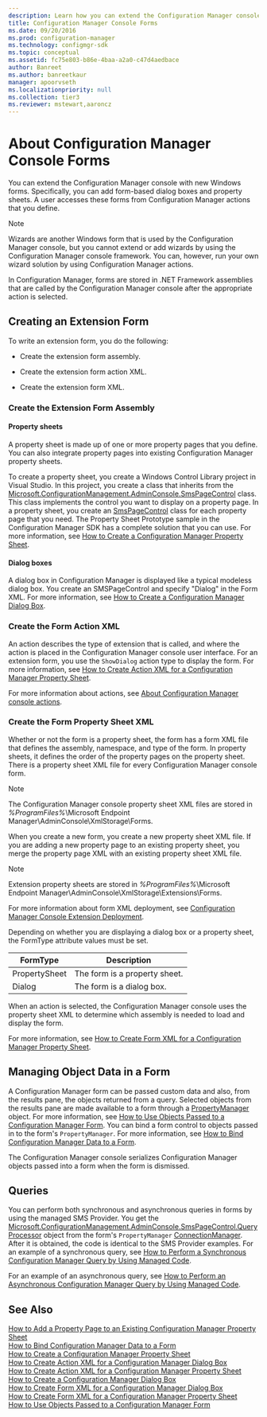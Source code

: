 ```yaml
---
description: Learn how you can extend the Configuration Manager console with new Windows forms like adding form based dialog boxes and property sheets.
title: Configuration Manager Console Forms
ms.date: 09/20/2016
ms.prod: configuration-manager
ms.technology: configmgr-sdk
ms.topic: conceptual
ms.assetid: fc75e803-b86e-4baa-a2a0-c47d4aedbace
author: Banreet
ms.author: banreetkaur
manager: apoorvseth
ms.localizationpriority: null
ms.collection: tier3
ms.reviewer: mstewart,aaroncz 
---
```

# About Configuration Manager Console Forms
You can extend the Configuration Manager console with new Windows forms. Specifically, you can add form-based dialog boxes and property sheets. A user accesses these forms from Configuration Manager actions that you define.  

> [!NOTE]
>  Wizards are another Windows form that is used by the Configuration Manager console, but you cannot extend or add wizards by using the Configuration Manager console framework. You can, however, run your own wizard solution by using Configuration Manager actions.  

 In Configuration Manager, forms are stored in .NET Framework assemblies that are called by the Configuration Manager console after the appropriate action is selected.  

## Creating an Extension Form  
 To write an extension form, you do the following:  

-   Create the extension form assembly.  

-   Create the extension form action XML.  

-   Create the extension form XML.  

### Create the Extension Form Assembly  

#### Property sheets  
 A property sheet is made up of one or more property pages that you define. You can also integrate property pages into existing Configuration Manager property sheets.  

 To create a property sheet, you create a Windows Control Library project in Visual Studio. In this project, you create a class that inherits from the [Microsoft.ConfigurationManagement.AdminConsole.SmsPageControl](/previous-versions/system-center/developer/cc147309(v=msdn.10)) class. This class implements the control you want to display on a property page. In a property sheet, you create an [SmsPageControl](/previous-versions/system-center/developer/cc147309(v=msdn.10)) class for each property page that you need. The Property Sheet Prototype sample in the Configuration Manager SDK has a complete solution that you can use. For more information, see [How to Create a Configuration Manager Property Sheet](../../../../develop/core/servers/console/how-to-create-a-configuration-manager-property-sheet.md).  

#### Dialog boxes  
 A dialog box in Configuration Manager is displayed like a typical modeless dialog box. You create an SMSPageControl and specify "Dialog" in the Form XML. For more information, see [How to Create a Configuration Manager Dialog Box](../../../../develop/core/servers/console/how-to-create-a-configuration-manager-dialog-box.md).  

### Create the Form Action XML  
 An action describes the type of extension that is called, and where the action is placed in the Configuration Manager console user interface. For an extension form, you use the `ShowDialog` action type to display the form. For more information, see [How to Create Action XML for a Configuration Manager Property Sheet](../../../../develop/core/servers/console/how-to-create-action-xml-for-a-configuration-manager-property-sheet.md).  

 For more information about actions, see [About Configuration Manager console actions](configuration-manager-actions.md).  

### Create the Form Property Sheet XML  
 Whether or not the form is a property sheet, the form has a form XML file that defines the assembly, namespace, and type of the form. In property sheets, it defines the order of the property pages on the property sheet. There is a property sheet XML file for every Configuration Manager console form.  

> [!NOTE]
>  The Configuration Manager console property sheet XML files are stored in *%ProgramFiles%*\Microsoft Endpoint Manager\AdminConsole\XmlStorage\Forms.  

 When you create a new form, you create a new property sheet XML file. If you are adding a new property page to an existing property sheet, you merge the property page XML with an existing property sheet XML file.  

> [!NOTE]
>  Extension property sheets are stored in *%ProgramFiles%*\Microsoft Endpoint Manager\AdminConsole\XmlStorage\Extensions\Forms.  

 For more information about form XML deployment, see [Configuration Manager Console Extension Deployment](../../../../develop/core/servers/console/console-extension-deployment.md).  

 Depending on whether you are displaying a dialog box or a property sheet, the FormType attribute values must be set.  

|FormType|Description|  
|--------------|-----------------|  
|PropertySheet|The form is a property sheet.|  
|Dialog|The form is a dialog box.|  

 When an action is selected, the Configuration Manager console uses the property sheet XML to determine which assembly is needed to load and display the form.  

 For more information, see [How to Create Form XML for a Configuration Manager Property Sheet](../../../../develop/core/servers/console/how-to-create-form-xml-for-a-configuration-manager-property-sheet.md).  

## Managing Object Data in a Form  
 A Configuration Manager form can be passed custom data and also, from the results pane, the objects returned from a query. Selected objects from the results pane are made available to a form through a [PropertyManager](/previous-versions/system-center/developer/cc146982(v=msdn.10)) object. For more information, see [How to Use Objects Passed to a Configuration Manager Form](../../../../develop/core/servers/console/how-to-use-objects-passed-to-a-configuration-manager-form.md). You can bind a form control to objects passed in to the form's `PropertyManager`. For more information, see [How to Bind Configuration Manager Data to a Form](../../../../develop/core/servers/console/how-to-bind-configuration-manager-data-to-a-form.md).  

 The Configuration Manager console serializes Configuration Manager objects passed into a form when the form is dismissed.  

## Queries  
 You can perform both synchronous and asynchronous queries in forms by using the managed SMS Provider. You get the [Microsoft.ConfigurationManagement.AdminConsole.SmsPageControl.QueryProcessor](/previous-versions/system-center/developer/cc146983(v=msdn.10)) object from the form's `PropertyManager` [ConnectionManager](/previous-versions/system-center/developer/cc146965(v=msdn.10)). After it is obtained, the code is identical to the SMS Provider examples. For an example of a synchronous query, see [How to Perform a Synchronous Configuration Manager Query by Using Managed Code](../../../../develop/core/understand/how-to-perform-a-synchronous-configuration-manager-query-by-using-managed-code.md).  

 For an example of an asynchronous query, see [How to Perform an Asynchronous Configuration Manager Query by Using Managed Code](../../../../develop/core/understand/how-to-perform-an-asynchronous-query-by-using-managed-code.md).  

## See Also  
 [How to Add a Property Page to an Existing Configuration Manager Property Sheet](../../../../develop/core/servers/console/how-to-add-a-property-page-to-an-existing-configuration-manager-property-sheet.md)   
 [How to Bind Configuration Manager Data to a Form](../../../../develop/core/servers/console/how-to-bind-configuration-manager-data-to-a-form.md)   
 [How to Create a Configuration Manager Property Sheet](../../../../develop/core/servers/console/how-to-create-a-configuration-manager-property-sheet.md)   
 [How to Create Action XML for a Configuration Manager Dialog Box](../../../../develop/core/servers/console/how-to-create-action-xml-for-a-configuration-manager-dialog-box.md)   
 [How to Create Action XML for a Configuration Manager Property Sheet](../../../../develop/core/servers/console/how-to-create-action-xml-for-a-configuration-manager-property-sheet.md)   
 [How to Create a Configuration Manager Dialog Box](../../../../develop/core/servers/console/how-to-create-a-configuration-manager-dialog-box.md)   
 [How to Create Form XML for a Configuration Manager Dialog Box](../../../../develop/core/servers/console/how-to-create-form-xml-for-a-configuration-manager-dialog-box.md)   
 [How to Create Form XML for a Configuration Manager Property Sheet](../../../../develop/core/servers/console/how-to-create-form-xml-for-a-configuration-manager-property-sheet.md)   
 [How to Use Objects Passed to a Configuration Manager Form](../../../../develop/core/servers/console/how-to-use-objects-passed-to-a-configuration-manager-form.md)
